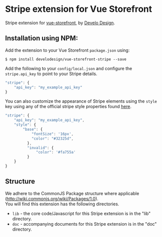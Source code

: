 # Stripe extension for Vue Storefront

Stripe extension for [vue-storefront](https://github.com/DivanteLtd/vue-storefront), by [Develo Design](https://nodejs.org/).

## Installation using NPM:

Add the extension to your Vue Storefront `package.json` using:
```shell
$ npm install develodesign/vue-storefront-stripe --save
```

Add the following to your `config/local.json` and configure the `stripe.api_key` to point to your Stripe details.
```js
"stripe": {
    "api_key": "my_example_api_key"
}
```

You can also customize the appearance of Stripe elements using the `style` key using any of the official stripe style properties found [here](https://stripe.com/docs/stripe-js/reference#stripe-elements).
```js
"stripe": {
    "api_key": "my_example_api_key",
    "style": {
        "base": {
            "fontSize": '16px',
            "color": "#32325d",
          },
          "invalid": {
              "color": '#fa755a'
          }
    }
}
```

## Structure
We adhere to the CommonJS Package structure where applicable (http://wiki.commonjs.org/wiki/Packages/1.0).<br>
You will find this extension has the following directories.
- `lib` - the core code/Javascript for this Stripe extension is in the "lib" directory.
- `doc` - accompanying documents for this Stripe extension is in the "doc" directory.
